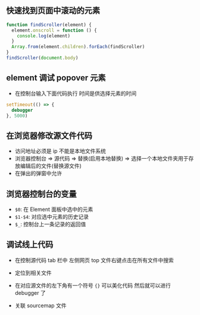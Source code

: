 ## 快速找到页面中滚动的元素

```js
function findScroller(element) {
  element.onscroll = function () {
    console.log(element)
  }
  Array.from(element.children).forEach(findScroller)
}
findScroller(document.body)
```

## element 调试 popover 元素

- 在控制台输入下面代码执行 时间是供选择元素的时间

```js
setTimeout(() => {
  debugger
}, 5000)
```

## 在浏览器修改源文件代码

- 访问地址必须是 ip 不能是本地文件系统
- 浏览器控制台 => 源代码 => 替换(启用本地替换) => 选择一个本地文件夹用于存放编辑后的文件(替换源文件)
- 在弹出的弹窗中允许

## 浏览器控制台的变量

- `$0`: 在 Element 面板中选中的元素
- `$1-$4`: 对应选中元素的历史记录
- `$_`: 控制台上一条记录的返回值

## 调试线上代码

- 在控制源代码 tab 栏中 左侧网页 top 文件右键点击在所有文件中搜索
- 定位到相关文件
- 在对应源文件的左下角有一个符号 `{}` 可以美化代码 然后就可以进行 debugger 了

- 关联 sourcemap 文件
